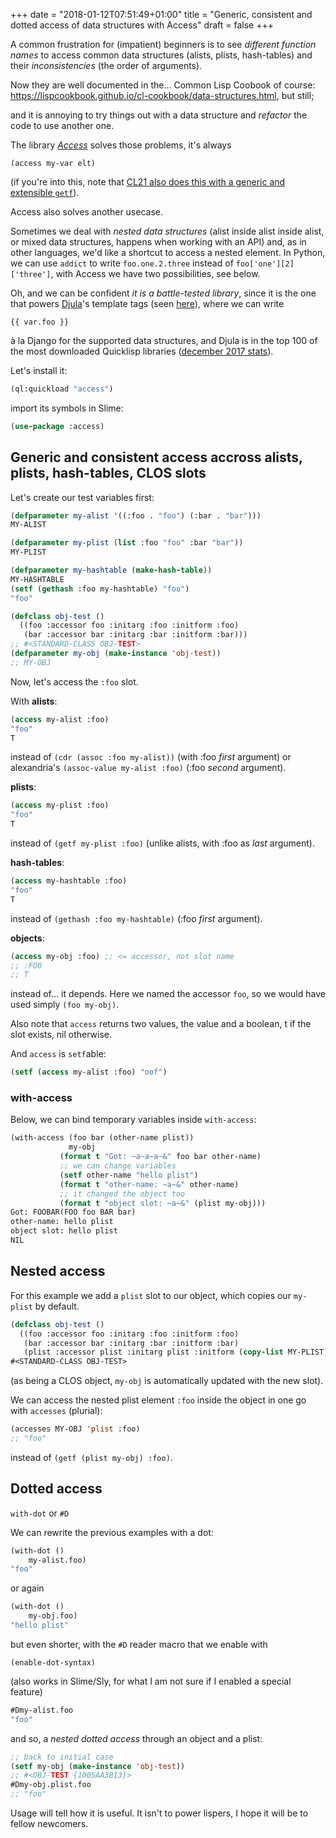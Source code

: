 +++
date = "2018-01-12T07:51:49+01:00"
title = "Generic, consistent and dotted access of data structures with Access"
draft = false
+++

A common frustration for (impatient) beginners is to see *different
function names* to access common data structures (alists, plists,
hash-tables) and their *inconsistencies* (the order of arguments).

Now they are well documented in the… Common Lisp Coobook of course:
https://lispcookbook.github.io/cl-cookbook/data-structures.html, but
still;

and it is annoying to try things out with a data structure and
*refactor* the code to use another one.

The library *[Access](https://github.com/AccelerationNet/access/)*
solves those problems, it's always

    (access my-var elt)


(if you're into this, note that [CL21 also does this with a generic and extensible `getf`](https://lispcookbook.github.io/cl-cookbook/cl21.html#generic-functions)).

Access also solves another usecase.

Sometimes we deal with *nested data structures* (alist inside alist
inside alist, or mixed data structures, happens when working with an
API) and, as in other languages, we'd like a shortcut to access a
nested element. In Python, we can use `addict` to write
`foo.one.2.three` instead of `foo['one'][2]['three']`, with Access we
have two possibilities, see below.


Oh, and we can be confident *it is a battle-tested library*, since it
is the one that powers [Djula](https://github.com/mmontone/djula/)'s
template tags (seen
[here](http://mmontone.github.io/djula/doc/build/html/variables.html)), where we can write

    {{ var.foo }}

à la Django for the supported data structures, and Djula is in the top 100 of the most downloaded Quicklisp libraries ([december 2017 stats](http://blog.quicklisp.org/2018/01/download-stats-for-december-2017.html)).


Let's install it:

~~~lisp
(ql:quickload "access")
~~~

import its symbols in Slime:

~~~lisp
(use-package :access)
~~~


## Generic and consistent access accross alists, plists, hash-tables, CLOS slots

Let's create our test variables first:

~~~lisp
(defparameter my-alist '((:foo . "foo") (:bar . "bar")))
MY-ALIST
~~~

~~~lisp
(defparameter my-plist (list :foo "foo" :bar "bar"))
MY-PLIST
~~~

~~~lisp
(defparameter my-hashtable (make-hash-table))
MY-HASHTABLE
(setf (gethash :foo my-hashtable) "foo")
"foo"
~~~

~~~lisp
(defclass obj-test ()
  ((foo :accessor foo :initarg :foo :initform :foo)
   (bar :accessor bar :initarg :bar :initform :bar)))
;; #<STANDARD-CLASS OBJ-TEST>
(defparameter my-obj (make-instance 'obj-test))
;; MY-OBJ
~~~

Now, let's access the `:foo` slot.

With **alists**:

~~~lisp
(access my-alist :foo)
"foo"
T
~~~

instead of `(cdr (assoc :foo my-alist))` (with :foo *first* argument) or alexandria's `(assoc-value my-alist :foo)` (:foo *second* argument).

**plists**:

~~~lisp
(access my-plist :foo)
"foo"
T
~~~

instead of `(getf my-plist :foo)` (unlike alists, with :foo as *last* argument).


**hash-tables**:

~~~lisp
(access my-hashtable :foo)
"foo"
T
~~~

instead of `(gethash :foo my-hashtable)` (:foo *first* argument).

**objects**:

~~~lisp
(access my-obj :foo) ;; <= accessor, not slot name
;; :FOO
;; T
~~~

instead of… it depends. Here we named the accessor `foo`, so we would have used simply `(foo my-obj)`.


Also note that `access` returns two values, the value and a boolean, t
if the slot exists, nil otherwise.

And `access` is `setf`able:

~~~lisp
(setf (access my-alist :foo) "oof")
~~~

### with-access

Below, we can bind temporary variables inside `with-access`:

~~~lisp
(with-access (foo bar (other-name plist))
             my-obj
           (format t "Got: ~a~a~a~&" foo bar other-name)
           ;; we can change variables
           (setf other-name "hello plist")
           (format t "other-name: ~a~&" other-name)
           ;; it changed the object too
           (format t "object slot: ~a~&" (plist my-obj)))
Got: FOOBAR(FOO foo BAR bar)
other-name: hello plist
object slot: hello plist
NIL
~~~



## Nested access

For this example we add a `plist` slot to our object, which copies our `my-plist` by default.

~~~lisp
(defclass obj-test ()
  ((foo :accessor foo :initarg :foo :initform :foo)
   (bar :accessor bar :initarg :bar :initform :bar)
   (plist :accessor plist :initarg plist :initform (copy-list MY-PLIST))))
#<STANDARD-CLASS OBJ-TEST>
~~~

(as being a CLOS object, `my-obj` is automatically updated with the new slot).

We can access the nested plist element `:foo` inside the object in one go with `accesses` (plurial):

~~~lisp
(accesses MY-OBJ 'plist :foo)
;; "foo"
~~~

instead of `(getf (plist my-obj) :foo)`.

## Dotted access

`with-dot` or `#D`

We can rewrite the previous examples with a dot:

~~~lisp
(with-dot ()
    my-alist.foo)
"foo"
~~~

or again


~~~lisp
(with-dot ()
    my-obj.foo)
"hello plist"
~~~

but even shorter, with the `#D` reader macro that we enable with

    (enable-dot-syntax)

(also works in Slime/Sly, for what I am not sure if I enabled a special feature)


~~~lisp
#Dmy-alist.foo
"foo"
~~~

and so, a *nested dotted access* through an object and a plist:

~~~lisp
;; back to initial case
(setf my-obj (make-instance 'obj-test))
;; #<OBJ-TEST {1005AA3B13}>
#Dmy-obj.plist.foo
;; "foo"
~~~

Usage will tell how it is useful. It isn't to power lispers, I
hope it will be to fellow newcomers.
